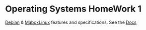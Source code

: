 # Operating Systems HomeWork 1
[Debian](https://www.debian.org/) &amp; [MaboxLinux](https://maboxlinux.org/) features and specifications.
See the [Docs](https://mohsendehghankar.github.io/os-hw1/)
